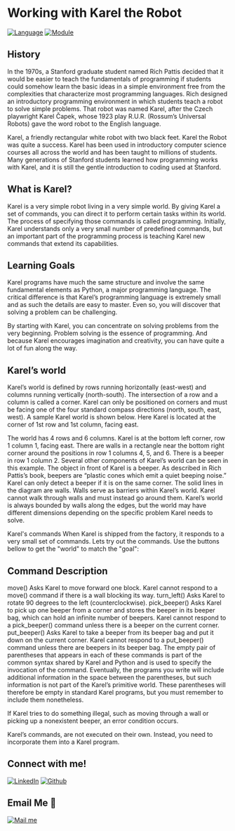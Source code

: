 # Working with Karel the Robot
[![Language](https://img.shields.io/badge/language-python-blue.svg?style=flat)](https://www.python.org)
[![Module](https://img.shields.io/badge/CodeinPlace-red.svg?style=flat)](http://www.codinplace.standford.edu)
## History
In the 1970s, a Stanford graduate student named Rich Pattis decided that it would be easier to teach the fundamentals of programming if students could somehow learn the basic ideas in a simple environment free from the complexities that characterize most programming languages. Rich designed an introductory programming environment in which students teach a robot to solve simple problems. That robot was named Karel, after the Czech playwright Karel Čapek, whose 1923 play R.U.R. (Rossum’s Universal Robots) gave the word robot to the English language.

Karel, a friendly rectangular white robot with two black feet.
Karel the Robot was quite a success. Karel has been used in introductory computer science courses all across the world and has been taught to millions of students. Many generations of Stanford students learned how programming works with Karel, and it is still the gentle introduction to coding used at Stanford.

## What is Karel?
Karel is a very simple robot living in a very simple world. By giving Karel a set of commands, you can direct it to perform certain tasks within its world. The process of specifying those commands is called programming. Initially, Karel understands only a very small number of predefined commands, but an important part of the programming process is teaching Karel new commands that extend its capabilities.

## Learning Goals
Karel programs have much the same structure and involve the same fundamental elements as Python, a major programming language. The critical difference is that Karel’s programming language is extremely small and as such the details are easy to master. Even so, you will discover that solving a problem can be challenging.

By starting with Karel, you can concentrate on solving problems from the very beginning. Problem solving is the essence of programming. And because Karel encourages imagination and creativity, you can have quite a lot of fun along the way.

## Karel’s world
Karel’s world is defined by rows running horizontally (east-west) and columns running vertically (north-south). The intersection of a row and a column is called a corner. Karel can only be positioned on corners and must be facing one of the four standard compass directions (north, south, east, west). A sample Karel world is shown below. Here Karel is located at the corner of 1st row and 1st column, facing east.

The world has 4 rows and 6 columns. Karel is at the bottom left corner, row 1 column 1, facing east. There are walls in a rectangle near the bottom right corner around the positions in row 1 columns 4, 5, and 6. There is a beeper in row 1 column 2.
Several other components of Karel’s world can be seen in this example. The object in front of Karel is a beeper. As described in Rich Pattis’s book, beepers are “plastic cones which emit a quiet beeping noise.” Karel can only detect a beeper if it is on the same corner. The solid lines in the diagram are walls. Walls serve as barriers within Karel’s world. Karel cannot walk through walls and must instead go around them. Karel’s world is always bounded by walls along the edges, but the world may have different dimensions depending on the specific problem Karel needs to solve.

Karel's commands
When Karel is shipped from the factory, it responds to a very small set of commands. Lets try out the commands. Use the buttons bellow to get the "world" to match the "goal":


## Command	Description

move()	Asks Karel to move forward one block. Karel cannot respond to a move() command if there is a wall blocking its way.
turn_left()	Asks Karel to rotate 90 degrees to the left (counterclockwise).
pick_beeper()	Asks Karel to pick up one beeper from a corner and stores the beeper in its beeper bag, which can hold an infinite number of beepers. Karel cannot respond to a pick_beeper() command unless there is a beeper on the current corner.
put_beeper()	Asks Karel to take a beeper from its beeper bag and put it down on the current corner. Karel cannot respond to a put_beeper() command unless there are beepers in its beeper bag.
The empty pair of parentheses that appears in each of these commands is part of the common syntax shared by Karel and Python and is used to specify the invocation of the command. Eventually, the programs you write will include additional information in the space between the parentheses, but such information is not part of the Karel’s primitive world. These parentheses will therefore be empty in standard Karel programs, but you must remember to include them nonetheless.

If Karel tries to do something illegal, such as moving through a wall or picking up a nonexistent beeper, an error condition occurs.

Karel’s commands, are not executed on their own. Instead, you need to incorporate them into a Karel program.

## Connect with me!

[<img target="_blank" src="https://img.icons8.com/bubbles/100/000000/linkedin.png" title="LinkedIn">](https://www.linkedin.com/in/annieyentran/)  [<img target="_blank" src="https://img.icons8.com/bubbles/100/000000/github.png" title="Github">](https://github.com/momofAnAl)

## Email Me :e-mail:
[<img target="_blank" src="https://img.icons8.com/bubbles/100/000000/secured-letter.png" title="Mail me">](mailto:anhtr077@gmail.com)